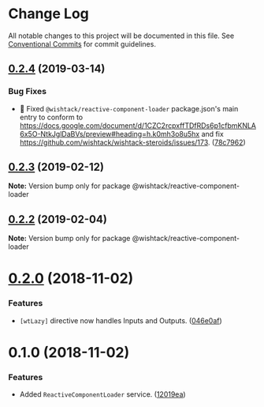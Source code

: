 # Change Log

All notable changes to this project will be documented in this file.
See [Conventional Commits](https://conventionalcommits.org) for commit guidelines.

## [0.2.4](https://github.com/wishtack/wishtack-steroids/compare/@wishtack/reactive-component-loader@0.2.3...@wishtack/reactive-component-loader@0.2.4) (2019-03-14)


### Bug Fixes

* 🐞 Fixed `@wishtack/reactive-component-loader` package.json's main entry to conform to https://docs.google.com/document/d/1CZC2rcpxffTDfRDs6p1cfbmKNLA6x5O-NtkJglDaBVs/preview#heading=h.k0mh3o8u5hx and fix https://github.com/wishtack/wishtack-steroids/issues/173. ([78c7962](https://github.com/wishtack/wishtack-steroids/commit/78c7962))





## [0.2.3](https://github.com/wishtack/wishtack-steroids/compare/@wishtack/reactive-component-loader@0.2.2...@wishtack/reactive-component-loader@0.2.3) (2019-02-12)

**Note:** Version bump only for package @wishtack/reactive-component-loader





## [0.2.2](https://github.com/wishtack/wishtack-steroids/compare/@wishtack/reactive-component-loader@0.2.1...@wishtack/reactive-component-loader@0.2.2) (2019-02-04)

**Note:** Version bump only for package @wishtack/reactive-component-loader





# [0.2.0](https://github.com/wishtack/wishtack-steroids/compare/@wishtack/reactive-component-loader@0.1.0...@wishtack/reactive-component-loader@0.2.0) (2018-11-02)


### Features

* `[wtLazy]` directive now handles Inputs and Outputs. ([046e0af](https://github.com/wishtack/wishtack-steroids/commit/046e0af))





# 0.1.0 (2018-11-02)


### Features

* Added `ReactiveComponentLoader` service. ([12019ea](https://github.com/wishtack/wishtack-steroids/commit/12019ea))
